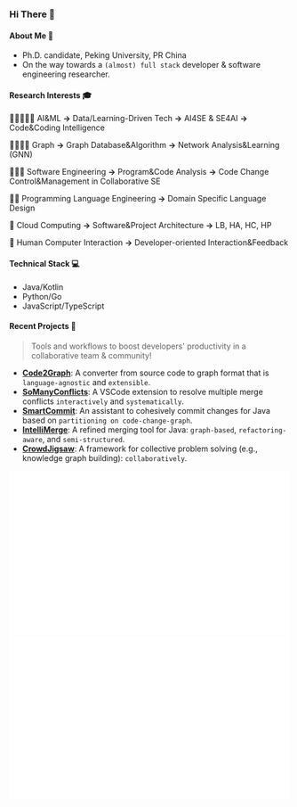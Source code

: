 ### Hi There 👋

#### About Me 🤔 
- Ph.D. candidate, Peking University, PR China
- On the way towards a `(almost) full stack` developer & software engineering researcher.

#### Research Interests 🎓
🌟🌟🌟🌟🌟 AI&ML **->** Data/Learning-Driven Tech **->** AI4SE & SE4AI **->** Code&Coding Intelligence

🌟🌟🌟🌟 Graph **->** Graph Database&Algorithm **->** Network Analysis&Learning (GNN)

🌟🌟🌟 Software Engineering **->** Program&Code Analysis **->** Code Change Control&Management in Collaborative SE

🌟🌟 Programming Language Engineering **->** Domain Specific Language Design

🌟 Cloud Computing **->** Software&Project Architecture **->** LB, HA, HC, HP

🌙 Human Computer Interaction **->** Developer-oriented Interaction&Feedback

#### Technical Stack 💻

- Java/Kotlin
- Python/Go
- JavaScript/TypeScript

#### Recent Projects 🔭 

> Tools and workflows to boost developers' productivity in a collaborative team & community!

- **[Code2Graph]**: A converter from source code to graph format that is `language-agnostic` and `extensible`.
- **[SoManyConflicts]**: A VSCode extension to resolve multiple merge conflicts `interactively` and `systematically`.
- **[SmartCommit]**: An assistant to cohesively commit changes for Java based on `partitioning on code-change-graph`.
- **[IntelliMerge]**: A refined merging tool for Java: `graph-based`, `refactoring-aware`, and `semi-structured`.
- **[CrowdJigsaw]**: A framework for collective problem solving (e.g., knowledge graph building): `collaboratively`.

[Code2Graph]: https://github.com/Symbolk/Code2Graph
[SoManyConflicts]: https://github.com/Symbolk/somanyconflicts
[IntelliMerge]: https://github.com/Symbolk/IntelliMerge
[SmartCommit]: https://github.com/Symbolk/SmartCommit
[CrowdJigsaw]: https://github.com/Symbolk/CrowdJigsaw

![](https://github.com/Symbolk/github-stats/blob/master/generated/overview.svg)
![](https://github.com/Symbolk/github-stats/blob/master/generated/languages.svg)

<!--
**Symbolk/Symbolk** is a ✨ _special_ ✨ repository because its `README.md` (this file) appears on your GitHub profile.

- 🔭 I’m currently working on ...
- 🌱 I’m currently learning ...
- 👯 I’m looking to collaborate on ...
- 🤔 I’m looking for help with ...
- 💬 Ask me about ...
- 📫 How to reach me: ...
- 😄 Pronouns: ...
- ⚡ Fun fact: ...
-->
